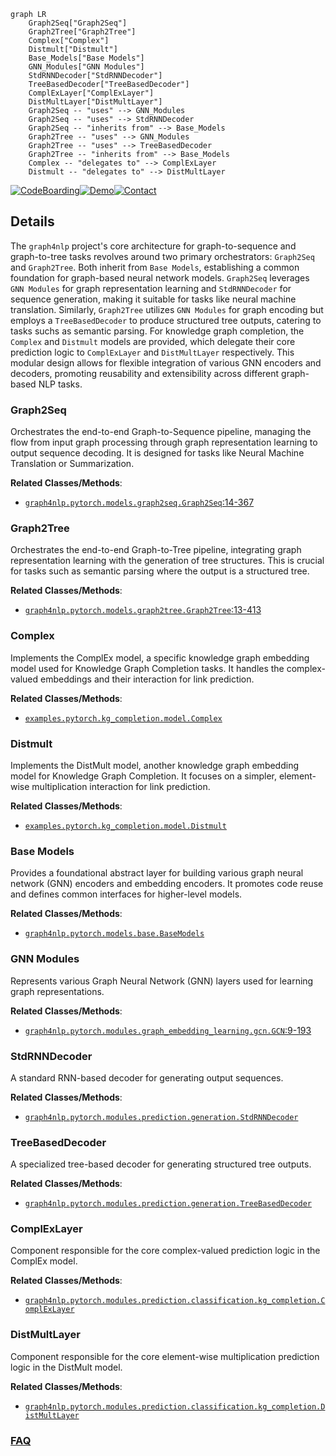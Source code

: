 ```mermaid
graph LR
    Graph2Seq["Graph2Seq"]
    Graph2Tree["Graph2Tree"]
    Complex["Complex"]
    Distmult["Distmult"]
    Base_Models["Base Models"]
    GNN_Modules["GNN Modules"]
    StdRNNDecoder["StdRNNDecoder"]
    TreeBasedDecoder["TreeBasedDecoder"]
    ComplExLayer["ComplExLayer"]
    DistMultLayer["DistMultLayer"]
    Graph2Seq -- "uses" --> GNN_Modules
    Graph2Seq -- "uses" --> StdRNNDecoder
    Graph2Seq -- "inherits from" --> Base_Models
    Graph2Tree -- "uses" --> GNN_Modules
    Graph2Tree -- "uses" --> TreeBasedDecoder
    Graph2Tree -- "inherits from" --> Base_Models
    Complex -- "delegates to" --> ComplExLayer
    Distmult -- "delegates to" --> DistMultLayer
```

[![CodeBoarding](https://img.shields.io/badge/Generated%20by-CodeBoarding-9cf?style=flat-square)](https://github.com/CodeBoarding/GeneratedOnBoardings)[![Demo](https://img.shields.io/badge/Try%20our-Demo-blue?style=flat-square)](https://www.codeboarding.org/demo)[![Contact](https://img.shields.io/badge/Contact%20us%20-%20contact@codeboarding.org-lightgrey?style=flat-square)](mailto:contact@codeboarding.org)

## Details

The `graph4nlp` project's core architecture for graph-to-sequence and graph-to-tree tasks revolves around two primary orchestrators: `Graph2Seq` and `Graph2Tree`. Both inherit from `Base Models`, establishing a common foundation for graph-based neural network models. `Graph2Seq` leverages `GNN Modules` for graph representation learning and `StdRNNDecoder` for sequence generation, making it suitable for tasks like neural machine translation. Similarly, `Graph2Tree` utilizes `GNN Modules` for graph encoding but employs a `TreeBasedDecoder` to produce structured tree outputs, catering to tasks suchs as semantic parsing. For knowledge graph completion, the `Complex` and `Distmult` models are provided, which delegate their core prediction logic to `ComplExLayer` and `DistMultLayer` respectively. This modular design allows for flexible integration of various GNN encoders and decoders, promoting reusability and extensibility across different graph-based NLP tasks.

### Graph2Seq
Orchestrates the end-to-end Graph-to-Sequence pipeline, managing the flow from input graph processing through graph representation learning to output sequence decoding. It is designed for tasks like Neural Machine Translation or Summarization.


**Related Classes/Methods**:

- <a href="https://github.com/graph4ai/graph4nlp/blob/master/graph4nlp/pytorch/models/graph2seq.py#L14-L367" target="_blank" rel="noopener noreferrer">`graph4nlp.pytorch.models.graph2seq.Graph2Seq`:14-367</a>


### Graph2Tree
Orchestrates the end-to-end Graph-to-Tree pipeline, integrating graph representation learning with the generation of tree structures. This is crucial for tasks such as semantic parsing where the output is a structured tree.


**Related Classes/Methods**:

- <a href="https://github.com/graph4ai/graph4nlp/blob/master/graph4nlp/pytorch/models/graph2tree.py#L13-L413" target="_blank" rel="noopener noreferrer">`graph4nlp.pytorch.models.graph2tree.Graph2Tree`:13-413</a>


### Complex
Implements the ComplEx model, a specific knowledge graph embedding model used for Knowledge Graph Completion tasks. It handles the complex-valued embeddings and their interaction for link prediction.


**Related Classes/Methods**:

- <a href="https://github.com/graph4ai/graph4nlp/blob/master/examples/pytorch/kg_completion/model.py" target="_blank" rel="noopener noreferrer">`examples.pytorch.kg_completion.model.Complex`</a>


### Distmult
Implements the DistMult model, another knowledge graph embedding model for Knowledge Graph Completion. It focuses on a simpler, element-wise multiplication interaction for link prediction.


**Related Classes/Methods**:

- <a href="https://github.com/graph4ai/graph4nlp/blob/master/examples/pytorch/kg_completion/model.py" target="_blank" rel="noopener noreferrer">`examples.pytorch.kg_completion.model.Distmult`</a>


### Base Models
Provides a foundational abstract layer for building various graph neural network (GNN) encoders and embedding encoders. It promotes code reuse and defines common interfaces for higher-level models.


**Related Classes/Methods**:

- <a href="https://github.com/graph4ai/graph4nlp/blob/master/graph4nlp/pytorch/models/base.py" target="_blank" rel="noopener noreferrer">`graph4nlp.pytorch.models.base.BaseModels`</a>


### GNN Modules
Represents various Graph Neural Network (GNN) layers used for learning graph representations.


**Related Classes/Methods**:

- <a href="https://github.com/graph4ai/graph4nlp/blob/master/graph4nlp/pytorch/modules/graph_embedding_learning/gcn.py#L9-L193" target="_blank" rel="noopener noreferrer">`graph4nlp.pytorch.modules.graph_embedding_learning.gcn.GCN`:9-193</a>


### StdRNNDecoder
A standard RNN-based decoder for generating output sequences.


**Related Classes/Methods**:

- <a href="https://github.com/graph4ai/graph4nlp/blob/master/pytorch/modules/prediction/generation/StdRNNDecoder.py" target="_blank" rel="noopener noreferrer">`graph4nlp.pytorch.modules.prediction.generation.StdRNNDecoder`</a>


### TreeBasedDecoder
A specialized tree-based decoder for generating structured tree outputs.


**Related Classes/Methods**:

- <a href="https://github.com/graph4ai/graph4nlp/blob/master/pytorch/modules/prediction/generation/TreeBasedDecoder.py" target="_blank" rel="noopener noreferrer">`graph4nlp.pytorch.modules.prediction.generation.TreeBasedDecoder`</a>


### ComplExLayer
Component responsible for the core complex-valued prediction logic in the ComplEx model.


**Related Classes/Methods**:

- <a href="https://github.com/graph4ai/graph4nlp/blob/master/pytorch/modules/prediction/classification/kg_completion/ComplExLayer.py" target="_blank" rel="noopener noreferrer">`graph4nlp.pytorch.modules.prediction.classification.kg_completion.ComplExLayer`</a>


### DistMultLayer
Component responsible for the core element-wise multiplication prediction logic in the DistMult model.


**Related Classes/Methods**:

- <a href="https://github.com/graph4ai/graph4nlp/blob/master/pytorch/modules/prediction/classification/kg_completion/DistMultLayer.py" target="_blank" rel="noopener noreferrer">`graph4nlp.pytorch.modules.prediction.classification.kg_completion.DistMultLayer`</a>




### [FAQ](https://github.com/CodeBoarding/GeneratedOnBoardings/tree/main?tab=readme-ov-file#faq)